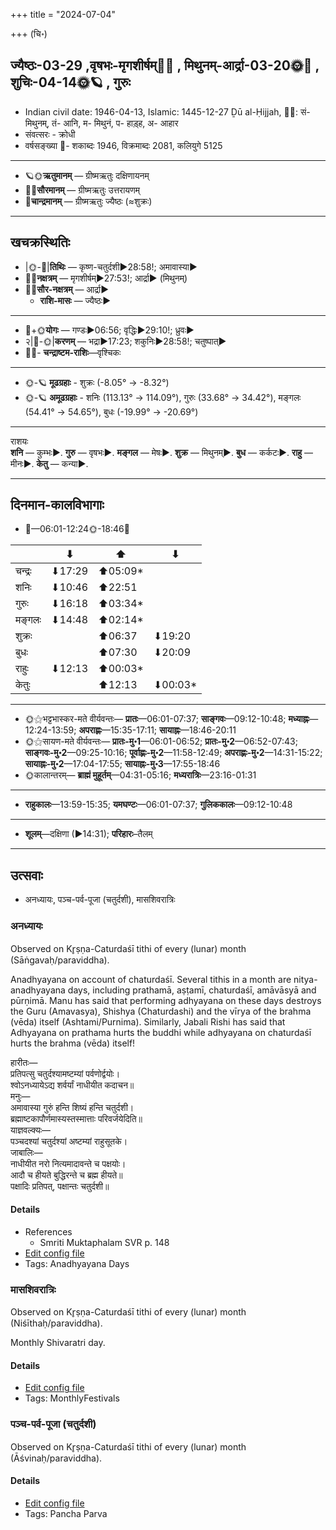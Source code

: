 +++
title = "2024-07-04"

+++
(चि॰)
## ज्यैष्ठः-03-29  ,वृषभः-मृगशीर्षम्🌛🌌  ,  मिथुनम्-आर्द्रा-03-20🌞🌌  ,  शुचिः-04-14🌞🪐  , गुरुः
- Indian civil date: 1946-04-13, Islamic: 1445-12-27 Ḏū al-Ḥijjah, 🌌🌞: सं- मिथुनम्, तं- आनि, म- मिथुनं, प- हाड़्ह, अ- आहार
- संवत्सरः - क्रोधी
- वर्षसङ्ख्या 🌛- शकाब्दः 1946, विक्रमाब्दः 2081, कलियुगे 5125
___________________
- 🪐🌞**ऋतुमानम्** — ग्रीष्मऋतुः दक्षिणायनम्
- 🌌🌞**सौरमानम्** — ग्रीष्मऋतुः उत्तरायणम्
- 🌛**चान्द्रमानम्** — ग्रीष्मऋतुः ज्यैष्ठः (≈शुक्रः)
___________________


## खचक्रस्थितिः
- |🌞-🌛|**तिथिः** — कृष्ण-चतुर्दशी►28:58!; अमावास्या►  
- 🌌🌛**नक्षत्रम्** — मृगशीर्षम्►27:53!; आर्द्रा► (मिथुनम्)  
- 🌌🌞**सौर-नक्षत्रम्** — आर्द्रा►  
  - **राशि-मासः** — ज्यैष्ठः► 
___________________
- 🌛+🌞**योगः** — गण्डः►06:56; वृद्धिः►29:10!; ध्रुवः►  
- २|🌛-🌞|**करणम्** — भद्रा►17:23; शकुनिः►28:58!; चतुष्पात्►  
- 🌌🌛- **चन्द्राष्टम-राशिः**—वृश्चिकः  
___________________
- 🌞-🪐 **मूढग्रहाः** - शुक्रः (-8.05° → -8.32°)
- 🌞-🪐 **अमूढग्रहाः** - शनिः (113.13° → 114.09°), गुरुः (33.68° → 34.42°), मङ्गलः (54.41° → 54.65°), बुधः (-19.99° → -20.69°)
___________________
राशयः  
**शनि** — कुम्भः►. **गुरु** — वृषभः►. **मङ्गल** — मेषः►. **शुक्र** — मिथुनम्►. **बुध** — कर्कटः►. **राहु** — मीनः►. **केतु** — कन्या►. 
___________________


## दिनमान-कालविभागाः
- 🌅—06:01-12:24🌞-18:46🌇  

|      |⬇     |⬆     |⬇     |
|------|-----|-----|------|
|चन्द्रः|⬇17:29 |⬆05:09*|     |
|शनिः   |⬇10:46 |⬆22:51 |     |
|गुरुः  |⬇16:18 |⬆03:34*|     |
|मङ्गलः |⬇14:48 |⬆02:14*|     |
|शुक्रः |     |⬆06:37 |⬇19:20 |
|बुधः   |     |⬆07:30 |⬇20:09 |
|राहुः  |⬇12:13 |⬆00:03*|     |
|केतुः  |     |⬆12:13 |⬇00:03*|
___________________
- 🌞⚝भट्टभास्कर-मते वीर्यवन्तः— **प्रातः**—06:01-07:37; **साङ्गवः**—09:12-10:48; **मध्याह्नः**—12:24-13:59; **अपराह्णः**—15:35-17:11; **सायाह्नः**—18:46-20:11  
- 🌞⚝सायण-मते वीर्यवन्तः— **प्रातः-मु॰1**—06:01-06:52; **प्रातः-मु॰2**—06:52-07:43; **साङ्गवः-मु॰2**—09:25-10:16; **पूर्वाह्णः-मु॰2**—11:58-12:49; **अपराह्णः-मु॰2**—14:31-15:22; **सायाह्नः-मु॰2**—17:04-17:55; **सायाह्नः-मु॰3**—17:55-18:46  
- 🌞कालान्तरम्— **ब्राह्मं मुहूर्तम्**—04:31-05:16; **मध्यरात्रिः**—23:16-01:31  
___________________
- **राहुकालः**—13:59-15:35; **यमघण्टः**—06:01-07:37; **गुलिककालः**—09:12-10:48  
___________________
- **शूलम्**—दक्षिणा (►14:31); **परिहारः**–तैलम्  
___________________

## उत्सवाः
- अनध्यायः, पञ्च-पर्व-पूजा (चतुर्दशी), मासशिवरात्रिः
### अनध्यायः

Observed on Kr̥ṣṇa-Caturdaśī tithi of every (lunar) month (Sāṅgavaḥ/paraviddha). 

Anadhyayana on account of chaturdaśī. Several tithis in a month are nitya-anadhyayana days, including prathamā, aṣṭamī, chaturdaśī, amāvāsyā and pūrṇimā. Manu has said that performing adhyayana on these days destroys the Guru (Amavasya), Shishya (Chaturdashi) and the vīrya of the brahma (vēda) itself (Ashtami/Purnima). Similarly, Jabali Rishi has said that Adhyayana on prathama hurts the buddhi while adhyayana on chaturdaśī hurts the brahma (vēda) itself!

हारीतः—  
प्रतिपत्सु चतुर्दश्यामष्टम्यां पर्वणोर्द्वयोः।  
श्वोऽनध्यायेऽद्य शर्वर्यां नाधीयीत कदाचन॥  
मनुः—  
अमावास्या गुरुं हन्ति शिष्यं हन्ति चतुर्दशी।  
ब्रह्माष्टकापौर्णमास्यस्तस्मात्ताः परिवर्जयेदिति॥  
याज्ञवल्क्यः—  
पञ्चदश्यां चतुर्दश्यां अष्टम्यां राहुसूतके।  
जाबालिः—  
नाधीयीत नरो नित्यमादावन्ते च पक्षयोः।  
आदौ च हीयते बुद्धिरन्ते च ब्रह्म हीयते॥  
पक्षादिः प्रतिपत्, पक्षान्तः चतुर्दशी॥



#### Details
- References
  - Smriti Muktaphalam SVR p.  148
- [Edit config file](https://github.com/jyotisham/adyatithi/blob/master/time_focus/adhyayana/lunar_month/tithi/00/29/anadhyAyaH~29.toml)
- Tags: Anadhyayana Days


### मासशिवरात्रिः

Observed on Kr̥ṣṇa-Caturdaśī tithi of every (lunar) month (Niśīthaḥ/paraviddha). 

Monthly Shivaratri day.

#### Details
- [Edit config file](https://github.com/jyotisham/adyatithi/blob/master/devatA/shaiva/lunar_month/tithi/00/29/mAsazivarAtriH.toml)
- Tags: MonthlyFestivals


### पञ्च-पर्व-पूजा (चतुर्दशी)

Observed on Kr̥ṣṇa-Caturdaśī tithi of every (lunar) month (Āśvinaḥ/paraviddha). 



#### Details
- [Edit config file](https://github.com/jyotisham/adyatithi/blob/master/devatA/devIparva/lunar_month/tithi/00/29/pancha-parva-4.toml)
- Tags: Pancha Parva


